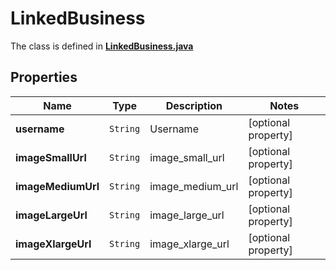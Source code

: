 

# LinkedBusiness

The class is defined in **[LinkedBusiness.java](../../src/main/java/org/openapitools/model/LinkedBusiness.java)**

## Properties

Name | Type | Description | Notes
------------ | ------------- | ------------- | -------------
**username** | `String` | Username |  [optional property]
**imageSmallUrl** | `String` | image_small_url |  [optional property]
**imageMediumUrl** | `String` | image_medium_url |  [optional property]
**imageLargeUrl** | `String` | image_large_url |  [optional property]
**imageXlargeUrl** | `String` | image_xlarge_url |  [optional property]







